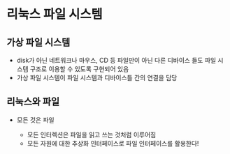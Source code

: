 # 리눅스 파일 시스템

## 가상 파일 시스템

- disk가 아닌 네트워크나 마우스, CD 등 파일만이 아닌 다른 디바이스 들도 파일 시스템 구조로 이용할 수 있도록 구현되어 있음
- 가상 파일 시스템이 파일 시스템과 디바이스틀 간의 연결을 담당

## 리눅스와 파일

- 모든 것은 파일

  - 모든 인터렉션은 파일을 읽고 쓰는 것처럼 이루어짐
  - 모든 자원에 대한 추상화 인터페이스로 파일 인터페이스를 활용한다!

   

